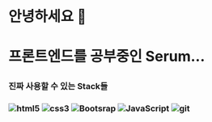 <h1>안녕하세요 👋<h1/>
  <p>프론트엔드를 공부중인 Serum...
    <h3>진짜 사용할 수 있는 Stack들<h3/>
      <p/>
<img alt="html5" src="https://img.shields.io/badge/-HTML5-E34F26?style=flat-square&logo=html5&logoColor=white" />
<img alt="css3" src="https://img.shields.io/badge/-CSS3-2018FF?style=flat-square&logo=CSS3&logoColor=white"/>
<img alt="Bootsrap" src="https://img.shields.io/badge/-Bootstrap-5749BE?style=flat-square&logo=Bootstrap&logoColor=white" />
<img alt="JavaScript" src="https://img.shields.io/badge/-JavaScript-430098??style=flat-square&logo=javascript&logoColor=white" />
<img alt="git" src="https://img.shields.io/badge/-Git-F05032?style=flat-square&logo=git&logoColor=white" />
<!--
**JUMTBOX/JUMTBOX** is a ✨ _special_ ✨ repository because its `README.md` (this file) appears on your GitHub profile.

Here are some ideas to get you started:

- 🔭 I’m currently working on ...
- 🌱 I’m currently learning ...
- 👯 I’m looking to collaborate on ...
- 🤔 I’m looking for help with ...
- 💬 Ask me about ...
- 📫 How to reach me: ...
- 😄 Pronouns: ...
- ⚡ Fun fact: ...
-->
